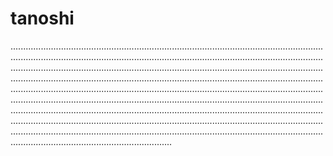# tanoshi
............................................................................................................................................................................................................................................................................................................................................................................................................................................................................................................................................................................................................................................................................................................................................................................................................................................................................................................................................................................................................................................................................................................................................................................................................................